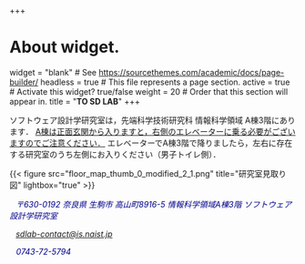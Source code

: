 +++
# About widget.
widget = "blank"  # See https://sourcethemes.com/academic/docs/page-builder/
headless = true  # This file represents a page section.
active = true  # Activate this widget? true/false
weight = 20  # Order that this section will appear in.
title = "**TO SD LAB**"
+++

ソフトウェア設計学研究室は，先端科学技術研究科 情報科学領域 A棟3階にあります．
<u>A棟は正面玄関から入りますと，右側のエレベーターに乗る必要がございますのでご注意ください．</u>
エレベーターでA棟3階で降りましたら，左右に存在する研究室のうち左側にお入りください（男子トイレ側）．

{{< figure src="floor_map_thumb_0_modified_2_1.png" title="研究室見取り図" lightbox="true" >}}

<i class="fa fa-map-marker fa-3x" aria-hidden="true" style="color:darkblue;">&ensp;</i>
<i class="" aria-hidden="true" style="color:darkblue;">〒630-0192 奈良県 生駒市 高山町8916-5 情報科学領域A棟3階 ソフトウェア設計学研究室</i>


<i class="fa fa-envelope fa-2x" aria-hidden="true" style="color:darkblue;">&ensp;</i>
<i class="" aria-hidden="true" style="color:darkblue;">sdlab-contact@is.naist.jp</i>


<i class="fa fa-phone fa-2x" aria-hidden="true" style="color:darkblue;">&thinsp;&thinsp;&thinsp;</i>
<i class="" aria-hidden="true" style="color:darkblue;">0743-72-5794</i>
